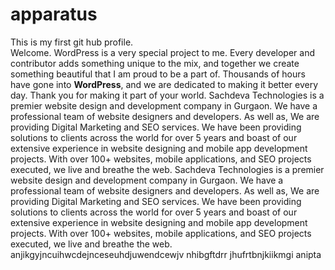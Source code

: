 # apparatus
This is my first git hub profile.</br>
Welcome. WordPress is a very special project to me. Every developer and contributor adds something unique to the mix, and together we create something beautiful that I am proud to be a part of. Thousands of hours have gone into <b>WordPress</b>, and we are dedicated to making it better every day. Thank you for making it part of your world.
Sachdeva Technologies is a premier website design and development company in Gurgaon. We have a professional team of website designers and developers. As well as, We are providing Digital Marketing and SEO services. We have been providing solutions to clients across the world for over 5 years and boast of our extensive experience in website designing and mobile app development projects. With over 100+ websites, mobile applications, and SEO projects executed, we live and breathe the web.
Sachdeva Technologies is a premier website design and development company in Gurgaon. We have a professional team of website designers and developers. As well as, We are providing Digital Marketing and SEO services. We have been providing solutions to clients across the world for over 5 years and boast of our extensive experience in website designing and mobile app development projects. With over 100+ websites, mobile applications, and SEO projects executed, we live and breathe the web.
anjikgyjncuihwcdejnceseuhdjuwendcewjv
nhibgftdrr
jhufrtbnjkiikmgi
anipta

